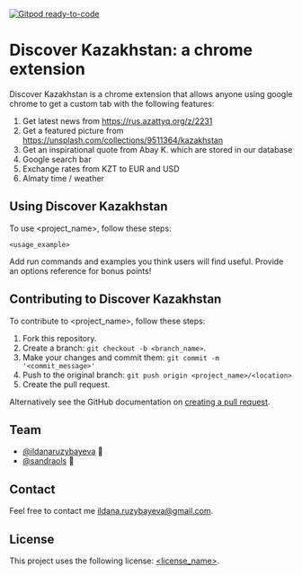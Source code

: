 [![Gitpod ready-to-code](https://img.shields.io/badge/Gitpod-ready--to--code-blue?logo=gitpod)](https://gitpod.io/#https://github.com/ildanaruzybayeva/discover-kz-chrome-extenstion)

# 

# Discover Kazakhstan: a chrome extension


Discover Kazakhstan is a chrome extension that allows anyone using google chrome to get a custom tab with the following features: 

1. Get latest news from https://rus.azattyq.org/z/2231
2. Get a featured picture from https://unsplash.com/collections/9511364/kazakhstan
3. Get an inspirational quote from Abay K. which are stored in our database
4. Google search bar
5. Exchange rates from KZT to EUR and USD
6. Almaty time / weather


## Using Discover Kazakhstan

To use <project_name>, follow these steps:

```
<usage_example>
```

Add run commands and examples you think users will find useful. Provide an options reference for bonus points!

## Contributing to Discover Kazakhstan
<!--- If your README is long or you have some specific process or steps you want contributors to follow, consider creating a separate CONTRIBUTING.md file--->
To contribute to <project_name>, follow these steps:

1. Fork this repository.
2. Create a branch: `git checkout -b <branch_name>`.
3. Make your changes and commit them: `git commit -m '<commit_message>'`
4. Push to the original branch: `git push origin <project_name>/<location>`
5. Create the pull request.

Alternatively see the GitHub documentation on [creating a pull request](https://help.github.com/en/github/collaborating-with-issues-and-pull-requests/creating-a-pull-request).

## Team

* [@ildanaruzybayeva](https://github.com/ildanaruzybayeva) 📖
* [@sandraols](https://github.com/sandraols) 🐛


## Contact

Feel free to contact me <ildana.ruzybayeva@gmail.com>.

## License
<!--- If you're not sure which open license to use see https://choosealicense.com/--->

This project uses the following license: [<license_name>](<link>).
